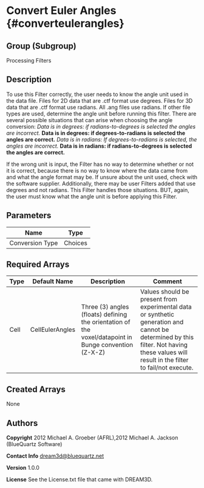Convert Euler Angles {#converteulerangles}
======

## Group (Subgroup) ##
Processing Filters

## Description ##
To use this Filter correctly, the user needs to know the angle unit used in the data file. Files for 2D data that are .ctf format use degrees. Files for 3D data that are .ctf format use radians. All .ang files use radians. If other file types are used, determine the angle unit before running this filter.
There are several possible situations that can arise when choosing the angle conversion:
_Data is in degrees: if radians-to-degrees is selected the angles are incorrect._
__Data is in degrees: if degrees-to-radians is selected the angles are correct.__
_Data is in radians: If degrees-to-radians is selected, the angles are incorrect._
__Data is in radians: if radians-to-degrees is selected the angles are correct.__

If the wrong unit is input, the Filter has no way to determine whether or not it is correct, because there is no way to know where the data came from and what the angle format may be.
If unsure about the unit used, check with the software supplier. 
Additionally, there may be user Filters added that use degrees and not radians. This Filter handles those situations. BUT, again, the user must know what the angle unit is before applying this Filter.

## Parameters ## 

| Name | Type |
|------|------|
| Conversion Type | Choices |

## Required Arrays ##

| Type | Default Name | Description | Comment |
|------|--------------|-------------|---------|
| Cell | CellEulerAngles | Three (3) angles (floats) defining the orientation of the voxel/datapoint in Bunge convention (Z-X-Z) | Values should be present from experimental data or synthetic generation and cannot be determined by this filter. Not having these values will result in the filter to fail/not execute. |

## Created Arrays ##
None

## Authors ##

**Copyright** 2012 Michael A. Groeber (AFRL),2012 Michael A. Jackson (BlueQuartz Software)

**Contact Info** dream3d@bluequartz.net

**Version** 1.0.0

**License**  See the License.txt file that came with DREAM3D.



